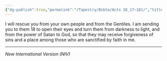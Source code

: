 ```yaml
---
{"dg-publish":true,"permalink":"/Tapestry/Bible/Acts 26_17–18]/","title":"Acts 26:17–18]","hide":true,"tags":["bible"],"dgHomeLink":true,"dgShowLocalGraph":true,"dgEnableSearch":true}
---
```


 I will rescue you from your own people and from the Gentiles. I am sending you to them 18 to open their eyes and turn them from darkness to light, and from the power of Satan to God, so that they may receive forgiveness of sins and a place among those who are sanctified by faith in me.

---
*New International Version (NIV)*